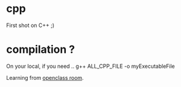 # cpp
First shot on C++ ;)

# compilation ?
On your local, if you need ..
g++ ALL_CPP_FILE -o myExecutableFile

Learning from [openclass room](https://openclassrooms.com/courses/programmez-avec-le-langage-c?status=published).
